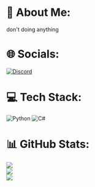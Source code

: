 # 💫 About Me:
don't doing anything


# 🌐 Socials:
[![Discord](https://img.shields.io/badge/Discord-%237289DA.svg?logo=discord&logoColor=white)](https://discord.gg/ostia6927) 

# 💻 Tech Stack:
![Python](https://img.shields.io/badge/python-3670A0?style=flat&logo=python&logoColor=ffdd54) ![C#](https://img.shields.io/badge/c%23-%23239120.svg?style=flat&logo=csharp&logoColor=white)
# 📊 GitHub Stats:
![](https://github-readme-stats.vercel.app/api?username=ostia27&theme=dark&hide_border=false&include_all_commits=false&count_private=false)<br/>
![](https://github-readme-streak-stats.herokuapp.com/?user=ostia27&theme=dark&hide_border=false)<br/>
![](https://github-readme-stats.vercel.app/api/top-langs/?username=ostia27&theme=dark&hide_border=false&include_all_commits=false&count_private=false&layout=compact)

<!-- Proudly created with GPRM ( https://gprm.itsvg.in ) -->
